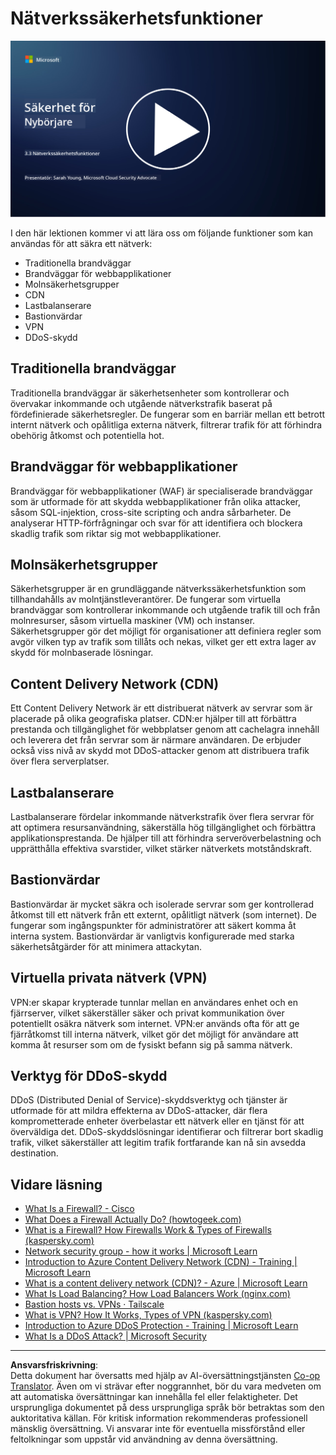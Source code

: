 <!--
CO_OP_TRANSLATOR_METADATA:
{
  "original_hash": "c3aba077bb98eebc925dd58d870229ab",
  "translation_date": "2025-09-03T23:33:48+00:00",
  "source_file": "3.3 Network security capabilities.md",
  "language_code": "sv"
}
-->
# Nätverkssäkerhetsfunktioner

[![Titta på videon](../../translated_images/3-3_placeholder.1a1265ccd17434df15e62f7e405fd8fc6a956414505c1266772f33d926e17f22.sv.png)](https://learn-video.azurefd.net/vod/player?id=b2a4a548-d129-4add-ba68-eca416ec65bc)

I den här lektionen kommer vi att lära oss om följande funktioner som kan användas för att säkra ett nätverk:

 - Traditionella brandväggar
 - Brandväggar för webbapplikationer
 - Molnsäkerhetsgrupper
 - CDN
 - Lastbalanserare
 - Bastionvärdar
 - VPN
 - DDoS-skydd

## Traditionella brandväggar

Traditionella brandväggar är säkerhetsenheter som kontrollerar och övervakar inkommande och utgående nätverkstrafik baserat på fördefinierade säkerhetsregler. De fungerar som en barriär mellan ett betrott internt nätverk och opålitliga externa nätverk, filtrerar trafik för att förhindra obehörig åtkomst och potentiella hot.

## Brandväggar för webbapplikationer

Brandväggar för webbapplikationer (WAF) är specialiserade brandväggar som är utformade för att skydda webbapplikationer från olika attacker, såsom SQL-injektion, cross-site scripting och andra sårbarheter. De analyserar HTTP-förfrågningar och svar för att identifiera och blockera skadlig trafik som riktar sig mot webbapplikationer.

## Molnsäkerhetsgrupper

Säkerhetsgrupper är en grundläggande nätverkssäkerhetsfunktion som tillhandahålls av molntjänstleverantörer. De fungerar som virtuella brandväggar som kontrollerar inkommande och utgående trafik till och från molnresurser, såsom virtuella maskiner (VM) och instanser. Säkerhetsgrupper gör det möjligt för organisationer att definiera regler som avgör vilken typ av trafik som tillåts och nekas, vilket ger ett extra lager av skydd för molnbaserade lösningar.

## Content Delivery Network (CDN)

Ett Content Delivery Network är ett distribuerat nätverk av servrar som är placerade på olika geografiska platser. CDN:er hjälper till att förbättra prestanda och tillgänglighet för webbplatser genom att cachelagra innehåll och leverera det från servrar som är närmare användaren. De erbjuder också viss nivå av skydd mot DDoS-attacker genom att distribuera trafik över flera serverplatser.

## Lastbalanserare

Lastbalanserare fördelar inkommande nätverkstrafik över flera servrar för att optimera resursanvändning, säkerställa hög tillgänglighet och förbättra applikationsprestanda. De hjälper till att förhindra serveröverbelastning och upprätthålla effektiva svarstider, vilket stärker nätverkets motståndskraft.

## Bastionvärdar

Bastionvärdar är mycket säkra och isolerade servrar som ger kontrollerad åtkomst till ett nätverk från ett externt, opålitligt nätverk (som internet). De fungerar som ingångspunkter för administratörer att säkert komma åt interna system. Bastionvärdar är vanligtvis konfigurerade med starka säkerhetsåtgärder för att minimera attackytan.

## Virtuella privata nätverk (VPN)

VPN:er skapar krypterade tunnlar mellan en användares enhet och en fjärrserver, vilket säkerställer säker och privat kommunikation över potentiellt osäkra nätverk som internet. VPN:er används ofta för att ge fjärråtkomst till interna nätverk, vilket gör det möjligt för användare att komma åt resurser som om de fysiskt befann sig på samma nätverk.

## Verktyg för DDoS-skydd

DDoS (Distributed Denial of Service)-skyddsverktyg och tjänster är utformade för att mildra effekterna av DDoS-attacker, där flera komprometterade enheter överbelastar ett nätverk eller en tjänst för att överväldiga det. DDoS-skyddslösningar identifierar och filtrerar bort skadlig trafik, vilket säkerställer att legitim trafik fortfarande kan nå sin avsedda destination.

## Vidare läsning

- [What Is a Firewall? - Cisco](https://www.cisco.com/c/en/us/products/security/firewalls/what-is-a-firewall.html#~types-of-firewalls)
- [What Does a Firewall Actually Do? (howtogeek.com)](https://www.howtogeek.com/144269/htg-explains-what-firewalls-actually-do/)
- [What is a Firewall? How Firewalls Work & Types of Firewalls (kaspersky.com)](https://www.kaspersky.com/resource-center/definitions/firewall)
- [Network security group - how it works | Microsoft Learn](https://learn.microsoft.com/azure/virtual-network/network-security-group-how-it-works)
- [Introduction to Azure Content Delivery Network (CDN) - Training | Microsoft Learn](https://learn.microsoft.com/training/modules/intro-to-azure-content-delivery-network/?WT.mc_id=academic-96948-sayoung)
- [What is a content delivery network (CDN)? - Azure | Microsoft Learn](https://learn.microsoft.com/azure/cdn/cdn-overview?WT.mc_id=academic-96948-sayoung)
- [What Is Load Balancing? How Load Balancers Work (nginx.com)](https://www.nginx.com/resources/glossary/load-balancing/)
- [Bastion hosts vs. VPNs · Tailscale](https://tailscale.com/learn/bastion-hosts-vs-vpns/)
- [What is VPN? How It Works, Types of VPN (kaspersky.com)](https://www.kaspersky.com/resource-center/definitions/what-is-a-vpn)
- [Introduction to Azure DDoS Protection - Training | Microsoft Learn](https://learn.microsoft.com/training/modules/introduction-azure-ddos-protection/?WT.mc_id=academic-96948-sayoung)
- [What Is a DDoS Attack? | Microsoft Security](https://www.microsoft.com/security/business/security-101/what-is-a-ddos-attack?WT.mc_id=academic-96948-sayoung)

---

**Ansvarsfriskrivning**:  
Detta dokument har översatts med hjälp av AI-översättningstjänsten [Co-op Translator](https://github.com/Azure/co-op-translator). Även om vi strävar efter noggrannhet, bör du vara medveten om att automatiska översättningar kan innehålla fel eller felaktigheter. Det ursprungliga dokumentet på dess ursprungliga språk bör betraktas som den auktoritativa källan. För kritisk information rekommenderas professionell mänsklig översättning. Vi ansvarar inte för eventuella missförstånd eller feltolkningar som uppstår vid användning av denna översättning.